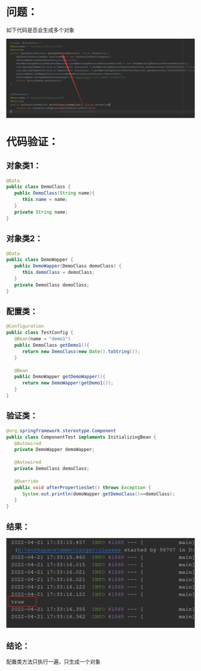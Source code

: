 # 问题：

如下代码是否会生成多个对象

![](..\image\image-20220421165428345.png)

# 代码验证：

## 对象类1：

```java
@Data
public class DemoClass {
   public DemoClass(String name){
      this.name = name;
   }
   private String name;
}
```

## 对象类2：

```java
@Data
public class DemoWapper {
   public DemoWapper(DemoClass demoClass) {
      this.demoClass = demoClass;
   }
   private DemoClass demoClass;
}
```

## 配置类：

```java
@Configuration
public class TestConfig {
   @Bean(name = "demo1")
   public DemoClass getDemo1(){
      return new DemoClass(new Date().toString());
   }

   @Bean
   public DemoWapper getDemoWapper(){
      return new DemoWapper(getDemo1());
   }
}
```

## 验证类：

```java
@org.springframework.stereotype.Component
public class ComponentTest implements InitializingBean {
   @Autowired
   private DemoWapper demoWapper;

   @Autowired
   private DemoClass demoClass;

   @Override
   public void afterPropertiesSet() throws Exception {
      System.out.println(demoWapper.getDemoClass()==demoClass);
   }
}
```

## 结果：

![image-20220421174454762](..\image\image-20220421174454762.png)

## 结论：

配置类方法只执行一遍，只生成一个对象